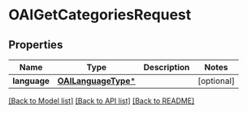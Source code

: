 # OAIGetCategoriesRequest

## Properties
Name | Type | Description | Notes
------------ | ------------- | ------------- | -------------
**language** | [**OAILanguageType***](OAILanguageType.md) |  | [optional] 

[[Back to Model list]](../README.md#documentation-for-models) [[Back to API list]](../README.md#documentation-for-api-endpoints) [[Back to README]](../README.md)


